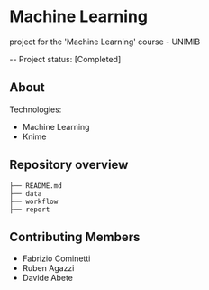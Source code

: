 # Machine Learning

project for the 'Machine Learning' course - UNIMIB

-- Project status: [Completed]

## About

Technologies:

- Machine Learning
- Knime

## Repository overview

```
├── README.md
├── data
├── workflow
├── report
```

## Contributing Members

- Fabrizio Cominetti
- Ruben Agazzi
- Davide Abete